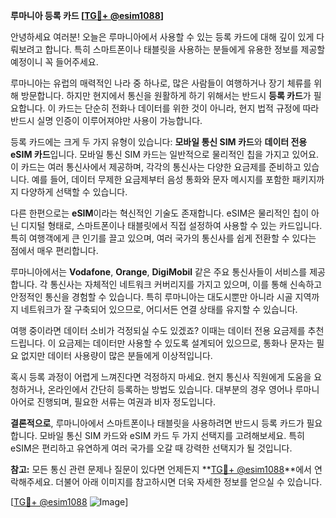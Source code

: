 **루마니아 등록 카드 [[TG💪+ @esim1088](https://t.me/s/esim1088)]**

안녕하세요 여러분! 오늘은 루마니아에서 사용할 수 있는 등록 카드에 대해 깊이 있게 다뤄보려고 합니다. 특히 스마트폰이나 태블릿을 사용하는 분들에게 유용한 정보를 제공할 예정이니 꼭 들어주세요.

루마니아는 유럽의 매력적인 나라 중 하나로, 많은 사람들이 여행하거나 장기 체류를 위해 방문합니다. 하지만 현지에서 통신을 원활하게 하기 위해서는 반드시 **등록 카드**가 필요합니다. 이 카드는 단순히 전화나 데이터를 위한 것이 아니라, 현지 법적 규정에 따라 반드시 실명 인증이 이루어져야만 사용이 가능합니다.

등록 카드에는 크게 두 가지 유형이 있습니다: **모바일 통신 SIM 카드**와 **데이터 전용 eSIM 카드**입니다. 모바일 통신 SIM 카드는 일반적으로 물리적인 칩을 가지고 있어요. 이 카드는 여러 통신사에서 제공하며, 각각의 통신사는 다양한 요금제를 준비하고 있습니다. 예를 들어, 데이터 무제한 요금제부터 음성 통화와 문자 메시지를 포함한 패키지까지 다양하게 선택할 수 있습니다.

다른 한편으로는 **eSIM**이라는 혁신적인 기술도 존재합니다. eSIM은 물리적인 칩이 아닌 디지털 형태로, 스마트폰이나 태블릿에서 직접 설정하여 사용할 수 있는 카드입니다. 특히 여행객에게 큰 인기를 끌고 있으며, 여러 국가의 통신사를 쉽게 전환할 수 있다는 점에서 매우 편리합니다.

루마니아에서는 **Vodafone**, **Orange**, **DigiMobil** 같은 주요 통신사들이 서비스를 제공합니다. 각 통신사는 자체적인 네트워크 커버리지를 가지고 있으며, 이를 통해 신속하고 안정적인 통신을 경험할 수 있습니다. 특히 루마니아는 대도시뿐만 아니라 시골 지역까지 네트워크가 잘 구축되어 있으므로, 어디서든 연결 상태를 유지할 수 있습니다.

여행 중이라면 데이터 소비가 걱정되실 수도 있겠죠? 이때는 데이터 전용 요금제를 추천드립니다. 이 요금제는 데이터만 사용할 수 있도록 설계되어 있으므로, 통화나 문자는 필요 없지만 데이터 사용량이 많은 분들에게 이상적입니다.

혹시 등록 과정이 어렵게 느껴진다면 걱정하지 마세요. 현지 통신사 직원에게 도움을 요청하거나, 온라인에서 간단히 등록하는 방법도 있습니다. 대부분의 경우 영어나 루마니아어로 진행되며, 필요한 서류는 여권과 비자 정도입니다.

**결론적으로**, 루마니아에서 스마트폰이나 태블릿을 사용하려면 반드시 등록 카드가 필요합니다. 모바일 통신 SIM 카드와 eSIM 카드 두 가지 선택지를 고려해보세요. 특히 eSIM은 편리하고 유연하게 여러 국가를 오갈 때 강력한 선택지가 될 것입니다.

**참고:** 모든 통신 관련 문제나 질문이 있다면 언제든지 **[TG💪+ @esim1088](https://t.me/s/esim1088)**에서 연락해주세요. 더불어 아래 이미지를 참고하시면 더욱 자세한 정보를 얻으실 수 있습니다.

[[TG💪+ @esim1088](https://t.me/s/esim1088) ![Image](https://i.postimg.cc/Y0z9fWf4/image.png)]
